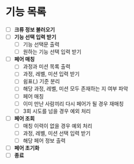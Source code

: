 # 기능 목록
- [ ] **크류 정보 불러오기**
- [ ] **기능 선택 입력 받기**
  - [ ] 기능 선택문 출력
  - [ ] 원하는 기능 선택 입력 받기
- [ ] **페어 매칭**
  - [ ] 과정과 미션 목록 출력
  - [ ] 과정, 레벨, 미션 입력 받기
  - [ ] 쉼표(,) 기준 분리
  - [ ] 해당 과정, 레벨, 미션 모두 존재하는 지 여부 파악
  - [ ] 페어 매칭
  - [ ] 이미 만난 사람끼리 다시 페어가 될 경우 재매칭
  - [ ] 3회 시도를 넘을 경우 예외 처리
- [ ] **페어 조회**
  - [ ] 매칭 이력이 없을 경우 예외 처리
  - [ ] 과정, 레벨, 미션 선택 입력 받기
  - [ ] 해당 페어 정보 출력
- [ ] **페어 초기화**
- [ ] **종료**
